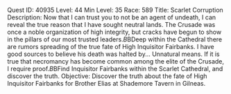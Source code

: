 Quest ID: 40935
Level: 44
Min Level: 35
Race: 589
Title: Scarlet Corruption
Description: Now that I can trust you to not be an agent of undeath, I can reveal the true reason that I have sought neutral lands. The Crusade was once a noble organization of high integrity, but cracks have begun to show in the pillars of our most trusted leaders.$B$BDeep within the Cathedral there are rumors spreading of the true fate of High Inquisitor Fairbanks. I have good sources to believe his death was halted by... Unnatural means. If it is true that necromancy has become common among the elite of the Crusade, I require proof.$B$BFind Inquisitor Fairbanks within the Scarlet Cathedral, and discover the truth.
Objective: Discover the truth about the fate of High Inquisitor Fairbanks for Brother Elias at Shademore Tavern in Gilneas.
